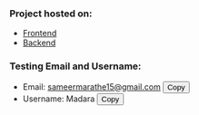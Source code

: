### Project hosted on:
- [Frontend](https://refer-and-earn-kappa.vercel.app/)
- [Backend](https://referandearn.onrender.com)

### Testing Email and Username:

- Email: sameermarathe15@gmail.com <button onclick="copyToClipboard('sameermarathe15@gmail.com')">Copy</button>
- Username: Madara <button onclick="copyToClipboard('Madara')">Copy</button>

<script>
function copyToClipboard(text) {
    navigator.clipboard.writeText(text).then(function() {
        console.log('Text copied to clipboard');
    }).catch(function(error) {
        console.error('Error copying text: ', error);
    });
}
</script>
